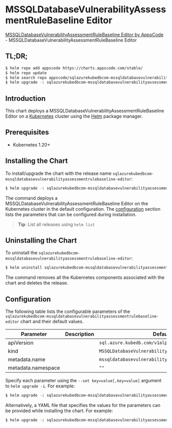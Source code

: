 # MSSQLDatabaseVulnerabilityAssessmentRuleBaseline Editor

[MSSQLDatabaseVulnerabilityAssessmentRuleBaseline Editor by AppsCode](https://appscode.com) - MSSQLDatabaseVulnerabilityAssessmentRuleBaseline Editor

## TL;DR;

```bash
$ helm repo add appscode https://charts.appscode.com/stable/
$ helm repo update
$ helm search repo appscode/sqlazurekubedbcom-mssqldatabasevulnerabilityassessmentrulebaseline-editor --version=v0.26.0
$ helm upgrade -i sqlazurekubedbcom-mssqldatabasevulnerabilityassessmentrulebaseline-editor appscode/sqlazurekubedbcom-mssqldatabasevulnerabilityassessmentrulebaseline-editor -n default --create-namespace --version=v0.26.0
```

## Introduction

This chart deploys a MSSQLDatabaseVulnerabilityAssessmentRuleBaseline Editor on a [Kubernetes](http://kubernetes.io) cluster using the [Helm](https://helm.sh) package manager.

## Prerequisites

- Kubernetes 1.20+

## Installing the Chart

To install/upgrade the chart with the release name `sqlazurekubedbcom-mssqldatabasevulnerabilityassessmentrulebaseline-editor`:

```bash
$ helm upgrade -i sqlazurekubedbcom-mssqldatabasevulnerabilityassessmentrulebaseline-editor appscode/sqlazurekubedbcom-mssqldatabasevulnerabilityassessmentrulebaseline-editor -n default --create-namespace --version=v0.26.0
```

The command deploys a MSSQLDatabaseVulnerabilityAssessmentRuleBaseline Editor on the Kubernetes cluster in the default configuration. The [configuration](#configuration) section lists the parameters that can be configured during installation.

> **Tip**: List all releases using `helm list`

## Uninstalling the Chart

To uninstall the `sqlazurekubedbcom-mssqldatabasevulnerabilityassessmentrulebaseline-editor`:

```bash
$ helm uninstall sqlazurekubedbcom-mssqldatabasevulnerabilityassessmentrulebaseline-editor -n default
```

The command removes all the Kubernetes components associated with the chart and deletes the release.

## Configuration

The following table lists the configurable parameters of the `sqlazurekubedbcom-mssqldatabasevulnerabilityassessmentrulebaseline-editor` chart and their default values.

|     Parameter      | Description |                            Default                            |
|--------------------|-------------|---------------------------------------------------------------|
| apiVersion         |             | <code>sql.azure.kubedb.com/v1alpha1</code>                    |
| kind               |             | <code>MSSQLDatabaseVulnerabilityAssessmentRuleBaseline</code> |
| metadata.name      |             | <code>mssqldatabasevulnerabilityassessmentrulebaseline</code> |
| metadata.namespace |             | <code>""</code>                                               |


Specify each parameter using the `--set key=value[,key=value]` argument to `helm upgrade -i`. For example:

```bash
$ helm upgrade -i sqlazurekubedbcom-mssqldatabasevulnerabilityassessmentrulebaseline-editor appscode/sqlazurekubedbcom-mssqldatabasevulnerabilityassessmentrulebaseline-editor -n default --create-namespace --version=v0.26.0 --set apiVersion=sql.azure.kubedb.com/v1alpha1
```

Alternatively, a YAML file that specifies the values for the parameters can be provided while
installing the chart. For example:

```bash
$ helm upgrade -i sqlazurekubedbcom-mssqldatabasevulnerabilityassessmentrulebaseline-editor appscode/sqlazurekubedbcom-mssqldatabasevulnerabilityassessmentrulebaseline-editor -n default --create-namespace --version=v0.26.0 --values values.yaml
```
